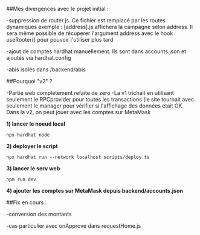 ##Mes divergences avec le projet initial :

-suppression de router.js. Ce fichier est remplacé par les routes
dynamiques
exemple : [address].js affichera la campagne selon address. Il sera même possible de récuperer
l'argument address avec le hook useRooter() pour pouvoir l'utiliser plus tard

-ajout de comptes hardhat manuellement. Ils sont dans accounts.json et ajoutés via hardhat.config

-abis isolés dans /backend/abis


##Pourquoi "v2" ?

-Partie web completement refaite de zero
-La v1 trichait en utilisant seulement le RPCprovider pour toutes les transactions (le site tournait avec seulement le manager pour vérifier si 
l'affichage des données était OK. Dans la v2, on peut jouer avec les comptes sur MetaMask



**1) lancer le noeud local**

    npx hardhat node 
    
**2) deployer le script**

    npx hardhat run --network localhost scripts/deploy.ts

**3) lancer le serv web**

    npm run dev
    
**4) ajouter les comptes sur MetaMask depuis backend/accounts.json**
    
 ##Fix en cours :
 
 -conversion des montants
 
 -cas particulier avec onApprove dans requestHome.js
 

